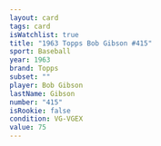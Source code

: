 ```yaml
---
layout: card
tags: card
isWatchlist: true
title: "1963 Topps Bob Gibson #415"
sport: Baseball
year: 1963
brand: Topps
subset: ""
player: Bob Gibson
lastName: Gibson
number: "415"
isRookie: false
condition: VG-VGEX
value: 75
---
```

